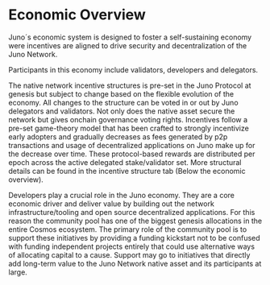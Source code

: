 # Economic Overview

Juno´s economic system is designed to foster a self-sustaining economy were incentives are aligned to drive security and decentralization of the Juno Network. 

Participants in this economy include validators, developers and delegators.

The native network incentive structures is pre-set in the Juno Protocol at genesis but subject to change based on the flexible evolution of the economy. All changes to the structure can be voted in or out by Juno delegators and validators. Not only does the native asset secure the network but gives onchain governance voting rights. Incentives follow a pre-set game-theory model that has been crafted to strongly incentivize early adopters and gradually decreases as fees generated by p2p transactions and usage of decentralized applications on Juno make up for the decrease over time.  These protocol-based rewards are distributed per epoch across the active delegated stake/validator set. More structural details can be found in the incentive structure tab \(Below the economic overview\). 

Developers play a crucial role in the Juno economy. They are a core economic driver and deliver value by building out the network infrastructure/tooling and open source decentralized applications. For this reason the community pool has one of the biggest genesis allocations in the entire Cosmos ecosystem. The primary role of the community pool is to support these initiatives by providing a funding kickstart not to be confused with funding independent projects entirely that could use alternative ways of allocating capital to a cause. Support may go to initiatives that directly add long-term value to the Juno Network native asset and its participants at large.

